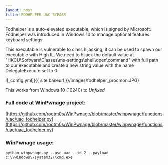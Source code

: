 ```yaml
---
layout: post
title: FODHELPER UAC BYPASS
---
```


Fodhelper is a auto-elevated executable, which is signed by Microsoft. Fodhelper was introduced in Windows 10 to manage optional features keyboard settings.

This executable is vulnerable to class hijacking, it can be used to spawn our executable with High IL. We need to hijack the default value at "HKCU\Software\Classes\ms-settings\shell\open\command" with full path to our executable and create a new string value with the name DelegateExecute set to 0.

![_config.yml]({{ site.baseurl }}/images/fodhelper_procmon.JPG)

This works from Windows 10 (10240) to *Unfixed*

### Full code at WinPwnage project:
[https://github.com/rootm0s/WinPwnage/blob/master/winpwnage/functions/uac/uac_fodhelper.py](https://github.com/rootm0s/WinPwnage/blob/master/winpwnage/functions/uac/uac_fodhelper.py)

### WinPwnage usage:
`python winpwnage.py --use uac --id 2 --payload c:\\windows\\system32\\cmd.exe`
